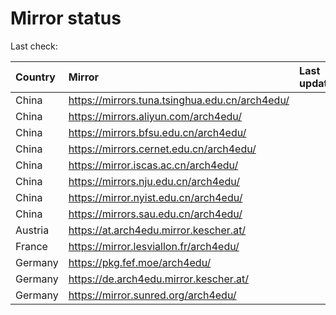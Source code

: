 <script src="./time.js"></script>
# Mirror status
Last check: <script type="text/javascript">localize(1711070092.8849242);</script>

|Country|Mirror|Last update|
|:------|:-----|:----------|
|China|https://mirrors.tuna.tsinghua.edu.cn/arch4edu/|<script type="text/javascript">localize(1711045818);</script>|
|China|https://mirrors.aliyun.com/arch4edu/|<script type="text/javascript">localize(1711045818);</script>|
|China|https://mirrors.bfsu.edu.cn/arch4edu/|<script type="text/javascript">localize(1711045818);</script>|
|China|https://mirrors.cernet.edu.cn/arch4edu/|<script type="text/javascript">localize(1711045818);</script>|
|China|https://mirror.iscas.ac.cn/arch4edu/|<script type="text/javascript">localize(1711002648);</script>|
|China|https://mirrors.nju.edu.cn/arch4edu/|<script type="text/javascript">localize(1710959480);</script>|
|China|https://mirror.nyist.edu.cn/arch4edu/|<script type="text/javascript">localize(1711045818);</script>|
|China|https://mirrors.sau.edu.cn/arch4edu/|<script type="text/javascript">localize(1711045818);</script>|
|Austria|https://at.arch4edu.mirror.kescher.at/|<script type="text/javascript">localize(1711045818);</script>|
|France|https://mirror.lesviallon.fr/arch4edu/|<script type="text/javascript">localize(1711045818);</script>|
|Germany|https://pkg.fef.moe/arch4edu/|<script type="text/javascript">localize(1711045818);</script>|
|Germany|https://de.arch4edu.mirror.kescher.at/|<script type="text/javascript">localize(1711045818);</script>|
|Germany|https://mirror.sunred.org/arch4edu/|<script type="text/javascript">localize(1711045818);</script>|

<script src="./tablefilter/tablefilter.js"></script>
<script src="./table.js"></script>